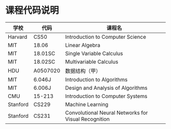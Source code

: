 # 课程代码说明

| 学校       | 代码       | 课程名                                      |
| -------- | -------- | ---------------------------------------- |
| Harvard  | CS50     | Introduction to Computer Science         |
| MIT      | 18.06    | Linear Algebra                           |
| MIT      | 18.01SC  | Single Variable Calculus                 |
| MIT      | 18.02SC  | Multivariable Calculus                   |
| HDU      | A0507020 | 数据结构（甲）                                  |
| MIT      | 6.046J   | Introduction to Algorithms               |
| MIT      | 6.006J   | Design and Analysis of Algorithms        |
| CMU      | 15-213   | Introduction to Computer Systems         |
| Stanford | CS229    | Machine Learning                         |
| Stanford | CS231    | Convolutional Neural Networks for Visual Recognition |
